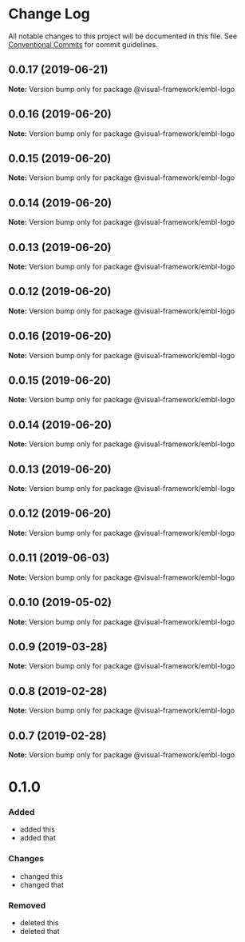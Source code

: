 # Change Log

All notable changes to this project will be documented in this file.
See [Conventional Commits](https://conventionalcommits.org) for commit guidelines.

## 0.0.17 (2019-06-21)

**Note:** Version bump only for package @visual-framework/embl-logo





## 0.0.16 (2019-06-20)

**Note:** Version bump only for package @visual-framework/embl-logo





## 0.0.15 (2019-06-20)

**Note:** Version bump only for package @visual-framework/embl-logo





## 0.0.14 (2019-06-20)

**Note:** Version bump only for package @visual-framework/embl-logo





## 0.0.13 (2019-06-20)

**Note:** Version bump only for package @visual-framework/embl-logo





## 0.0.12 (2019-06-20)

**Note:** Version bump only for package @visual-framework/embl-logo





## 0.0.16 (2019-06-20)

**Note:** Version bump only for package @visual-framework/embl-logo





## 0.0.15 (2019-06-20)

**Note:** Version bump only for package @visual-framework/embl-logo





## 0.0.14 (2019-06-20)

**Note:** Version bump only for package @visual-framework/embl-logo





## 0.0.13 (2019-06-20)

**Note:** Version bump only for package @visual-framework/embl-logo





## 0.0.12 (2019-06-20)

**Note:** Version bump only for package @visual-framework/embl-logo





## 0.0.11 (2019-06-03)

**Note:** Version bump only for package @visual-framework/embl-logo





## 0.0.10 (2019-05-02)

**Note:** Version bump only for package @visual-framework/embl-logo





## 0.0.9 (2019-03-28)

**Note:** Version bump only for package @visual-framework/embl-logo





## 0.0.8 (2019-02-28)

**Note:** Version bump only for package @visual-framework/embl-logo





## 0.0.7 (2019-02-28)

**Note:** Version bump only for package @visual-framework/embl-logo





# 0.1.0

### Added
- added this
- added that

### Changes

- changed this
- changed that

### Removed

- deleted this
- deleted that
